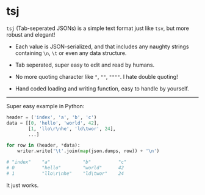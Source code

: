 # tsj

`tsj` (Tab-seperated JSONs) is a simple text format just like `tsv`, but more robust and elegant!

- Each value is JSON-serialized, and that includes any naughty strings containing `\n`, `\t` or even any data structure.

- Tab seperated, super easy to edit and read by humans.

- No more quoting character like `"`, `""`, `""""`. I hate double quoting!

- Hand coded loading and writing function, easy to handle by yourself.

------------

Super easy example in Python:

```python
header = ('index', 'a', 'b', 'c')
data = [[0, 'hello', 'world', 42],
        [1, 'llo\r\nhe', 'ld\twor', 24],
        ...]

for row in (header, *data):
    writer.write('\t'.join(map(json.dumps, row)) + '\n')

# "index"    "a"            "b"          "c"
# 0          "hello"        "world"      42
# 1          "llo\r\nhe"    "ld\twor"    24
```

It just works.

